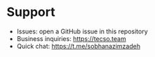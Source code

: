 # Support

- Issues: open a GitHub issue in this repository
- Business inquiries: https://tecso.team
- Quick chat: https://t.me/sobhanazimzadeh
